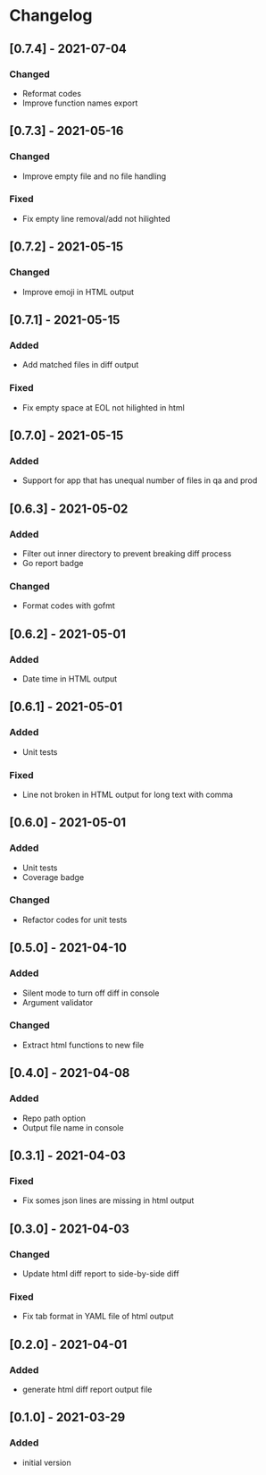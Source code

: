 # Changelog
## [0.7.4] - 2021-07-04
### Changed
- Reformat codes
- Improve function names export

## [0.7.3] - 2021-05-16
### Changed
- Improve empty file and no file handling
### Fixed
- Fix empty line removal/add not hilighted

## [0.7.2] - 2021-05-15
### Changed
- Improve emoji in HTML output

## [0.7.1] - 2021-05-15
### Added
- Add matched files in diff output
### Fixed
- Fix empty space at EOL not hilighted in html

## [0.7.0] - 2021-05-15
### Added
- Support for app that has unequal number of files in qa and prod

## [0.6.3] - 2021-05-02
### Added
- Filter out inner directory to prevent breaking diff process
- Go report badge
### Changed
- Format codes with gofmt

## [0.6.2] - 2021-05-01
### Added
- Date time in HTML output

## [0.6.1] - 2021-05-01
### Added
- Unit tests
### Fixed
- Line not broken in HTML output for long text with comma

## [0.6.0] - 2021-05-01
### Added
- Unit tests
- Coverage badge
### Changed
- Refactor codes for unit tests

## [0.5.0] - 2021-04-10
### Added
- Silent mode to turn off diff in console
- Argument validator
### Changed
- Extract html functions to new file

## [0.4.0] - 2021-04-08
### Added
- Repo path option
- Output file name in console

## [0.3.1] - 2021-04-03
### Fixed
- Fix somes json lines are missing in html output

## [0.3.0] - 2021-04-03
### Changed
- Update html diff report to side-by-side diff
### Fixed
- Fix tab format in YAML file of html output

## [0.2.0] - 2021-04-01
### Added
- generate html diff report output file

## [0.1.0] - 2021-03-29
### Added
- initial version